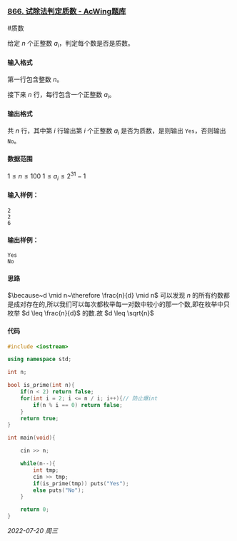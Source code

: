 ### [866. 试除法判定质数 - AcWing题库](https://www.acwing.com/problem/content/868/)

#质数

给定 $n$ 个正整数 $a_i$，判定每个数是否是质数。

#### 输入格式

第一行包含整数 $n$。

接下来 $n$ 行，每行包含一个正整数 $a_i$。

#### 输出格式

共 $n$ 行，其中第 $i$ 行输出第 $i$ 个正整数 $a_i$ 是否为质数，是则输出 `Yes`，否则输出 `No`。

#### 数据范围

$1≤n≤100$
$1≤a_i≤2^{31}−1$

#### 输入样例：

```
2
2
6
```

#### 输出样例：

```
Yes
No
```

#### 思路

$\because~d \mid n~\therefore \frac{n}{d} \mid n$ 可以发现 $n$ 的所有约数都是成对存在的,所以我们可以每次都枚举每一对数中较小的那一个数,即在枚举中只枚举 $d \leq \frac{n}{d}$ 的数.故 $d \leq \sqrt{n}$

#### 代码

```cpp
#include <iostream>

using namespace std;

int n;

bool is_prime(int n){
    if(n < 2) return false;
    for(int i = 2; i <= n / i; i++){// 防止爆int
        if(n % i == 0) return false;
    }
    return true;
}

int main(void){

    cin >> n;

    while(n--){
        int tmp;
        cin >> tmp;
        if(is_prime(tmp)) puts("Yes");
        else puts("No");
    }

    return 0;
}
```


*2022-07-20 周三*